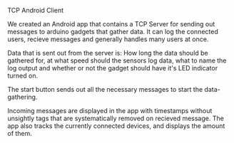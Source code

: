 TCP Android Client

We created an Android app that contains a TCP Server for sending out messages to arduino gadgets that gather data. 
It can log the connected users, recieve messages and generally handles many users at once.

Data that is sent out from the server is: How long the data should be gathered for, at what speed should the sensors log data, what to name the log output and whether or not the gadget should have it's LED indicator turned on.

The start button sends out all the necessary messages to start the data-gathering.

Incoming messages are displayed in the app with timestamps without unsightly tags that are systematically removed on recieved message.
The app also tracks the currently connected devices, and displays the amount of them. 

